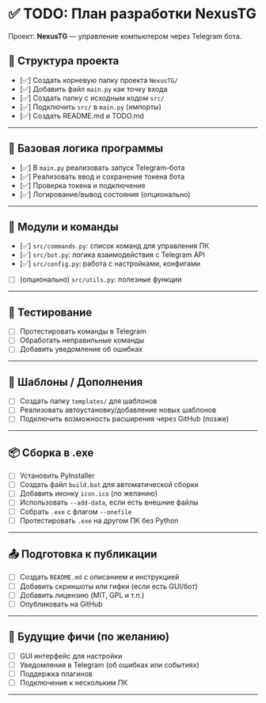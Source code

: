 # ✅ TODO: План разработки NexusTG

Проект: **NexusTG** — управление компьютером через Telegram бота.

## 📁 Структура проекта

- [✅] Создать корневую папку проекта `NexusTG/`
- [✅] Добавить файл `main.py` как точку входа
- [✅] Создать папку с исходным кодом `src/`
- [✅] Подключить `src/` в `main.py` (импорты)
- [✅] Создать README.md и TODO.md

---

## 🔧 Базовая логика программы 

- [✅] В `main.py` реализовать запуск Telegram-бота
- [✅] Реализовать ввод и сохранение токена бота
- [✅] Проверка токена и подключение
- [✅] Логирование/вывод состояния (опционально)

---

## 🤖 Модули и команды

- [✅] `src/commands.py`: список команд для управления ПК
- [✅] `src/bot.py`: логика взаимодействия с Telegram API
- [✅] `src/config.py`: работа с настройками, конфигами
- [ ] (опционально) `src/utils.py`: полезные функции

---

## 🧪 Тестирование

- [ ] Протестировать команды в Telegram
- [ ] Обработать неправильные команды
- [ ] Добавить уведомление об ошибках

---

## 🧩 Шаблоны / Дополнения

- [ ] Создать папку `templates/` для шаблонов
- [ ] Реализовать автоустановку/добавление новых шаблонов
- [ ] Подключить возможность расширения через GitHub (позже)

---

## 📦 Сборка в .exe

- [ ] Установить PyInstaller
- [ ] Создать файл `build.bat` для автоматической сборки
- [ ] Добавить иконку `icon.ico` (по желанию)
- [ ] Использовать `--add-data`, если есть внешние файлы
- [ ] Собрать `.exe` с флагом `--onefile`
- [ ] Протестировать `.exe` на другом ПК без Python

---

## 📤 Подготовка к публикации

- [ ] Создать `README.md` с описанием и инструкцией
- [ ] Добавить скриншоты или гифки (если есть GUI/бот)
- [ ] Добавить лицензию (MIT, GPL и т.п.)
- [ ] Опубликовать на GitHub

---

## 🧠 Будущие фичи (по желанию)

- [ ] GUI интерфейс для настройки
- [ ] Уведомления в Telegram (об ошибках или событиях)
- [ ] Поддержка плагинов
- [ ] Подключение к нескольким ПК

---